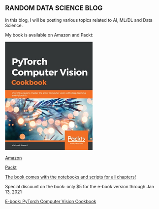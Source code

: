 ## RANDOM DATA SCIENCE BLOG
In this blog, I will be posting various topics related to AI, ML/DL and Data Science.


My book is available on Amazon and Packt:

![pytorch book cover](/images/pytorchcvc.jpg)

[Amazon](https://www.amazon.com/PyTorch-Computer-Vision-Cookbook-computer-ebook/dp/B0862CX2ZL/ref=sr_1_2?crid=QH2QEQ7CSJXO&dchild=1&keywords=pytorch+computer+vision+cookbook&qid=1586893366&sprefix=phytorch+co%2Caps%2C209&sr=8-2)

[Packt](https://www.packtpub.com/product/pytorch-computer-vision-cookbook/9781838644833)




[The book comes with the notebooks and scripts for all chapters!](https://github.com/PacktPublishing/PyTorch-Computer-Vision-Cookbook)


Special discount on the book: only $5 for the e-book version through Jan 13, 2021

[E-book: PyTorch Computer Vision Cookbook](https://www.packtpub.com/product/pytorch-computer-vision-cookbook/9781838644833)
